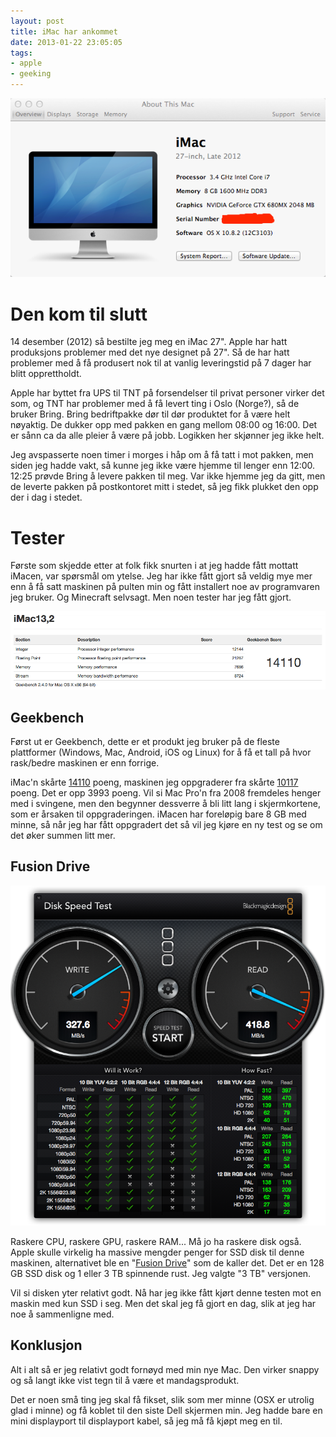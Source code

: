 ```yaml
---
layout: post
title: iMac har ankommet
date: 2013-01-22 23:05:05
tags: 
- apple
- geeking
---
```


![About this Mac](/images/2013/01/imac_about.png)

# Den kom til slutt

14 desember (2012) så bestilte jeg meg en iMac 27". Apple har hatt produksjons problemer med det nye designet på 27". Så de har hatt problemer
med å få produsert nok til at vanlig leveringstid på 7 dager har blitt opprettholdt.

Apple har byttet fra UPS til TNT på forsendelser til privat personer virker det som, og TNT har problemer med å få levert ting i Oslo (Norge?), så
de bruker Bring. Bring bedriftpakke dør til dør produktet for å være helt nøyaktig. De dukker opp med pakken en gang mellom 08:00 og 16:00. Det er sånn
ca da alle pleier å være på jobb. Logikken her skjønner jeg ikke helt.

Jeg avspasserte noen timer i morges i håp om å få tatt i mot pakken, men siden jeg hadde vakt, så kunne jeg ikke være hjemme til lenger enn 12:00. 12:25
prøvde Bring å levere pakken til meg. Var ikke hjemme jeg da gitt, men de leverte pakken på postkontoret mitt i stedet, så jeg fikk plukket den opp der i dag
i stedet.

# Tester

Første som skjedde etter at folk fikk snurten i at jeg hadde fått mottatt iMacen, var spørsmål om ytelse. Jeg har ikke fått gjort så veldig mye mer enn
å få satt maskinen på pulten min og fått installert noe av programvaren jeg bruker. Og Minecraft selvsagt. Men noen tester har jeg fått gjort.

![Geekbench](/images/2013/01/imac_geekbench.png)

## Geekbench

Først ut er Geekbench, dette er et produkt jeg bruker på de fleste plattformer (Windows, Mac, Android, iOS og Linux) for å få et tall på hvor rask/bedre
maskinen er enn forrige.

iMac'n skårte [14110](http://browser.primatelabs.com/geekbench2/1564585) poeng, maskinen jeg oppgraderer fra skårte [10117](http://browser.primatelabs.com/geekbench2/629329) poeng. Det er opp 3993 poeng. Vil si Mac Pro'n fra 2008 fremdeles henger med i svingene, men den begynner dessverre å bli litt lang i skjermkortene, som er årsaken til oppgraderingen.
iMacen har foreløpig bare 8 GB med minne, så når jeg har fått oppgradert det så vil jeg kjøre en ny test og se om det øker summen litt mer.

## Fusion Drive

![Speed test fusion drive](/images/2013/01/imac_disk_speed.png)

Raskere CPU, raskere GPU, raskere RAM... Må jo ha raskere disk også. Apple skulle virkelig ha massive mengder penger for SSD disk til denne maskinen, alternativet ble en
"[Fusion Drive](http://en.wikipedia.org/wiki/Fusion_Drive)" som de kaller det. Det er en 128 GB SSD disk og 1 eller 3 TB spinnende rust. Jeg valgte "3 TB" versjonen.

Vil si disken yter relativt godt. Nå har jeg ikke fått kjørt denne testen mot en maskin med kun SSD i seg. Men det skal jeg få gjort en dag, slik at jeg har noe å sammenligne med.

## Konklusjon

Alt i alt så er jeg relativt godt fornøyd med min nye Mac. Den virker snappy og så langt ikke vist tegn til å være et mandagsprodukt. 

Det er noen små ting jeg skal få fikset, slik som mer minne (OSX er utrolig glad i minne) og få koblet til den siste
Dell skjermen min. Jeg hadde bare en mini displayport til displayport kabel, så jeg må få kjøpt meg en til.